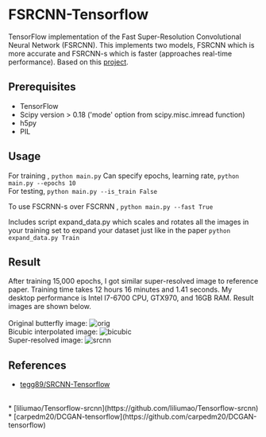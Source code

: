 # FSRCNN-Tensorflow
TensorFlow implementation of the Fast Super-Resolution Convolutional Neural Network (FSRCNN). This implements two models, FSRCNN which is more accurate and FSRCNN-s which is faster (approaches real-time performance). Based on this [project](http://mmlab.ie.cuhk.edu.hk/projects/FSRCNN.html).

## Prerequisites
 * TensorFlow
 * Scipy version > 0.18 ('mode' option from scipy.misc.imread function)
 * h5py
 * PIL

## Usage
For training , `python main.py`
Can specify epochs, learning rate,  `python main.py --epochs 10`
<br>
For testing, `python main.py --is_train False`

To use FSCRNN-s over FSCRNN , `python main.py --fast True`

Includes script expand_data.py which scales and rotates all the images in your training set to expand your dataset just like in the paper
`python expand_data.py Train`

## Result
After training 15,000 epochs, I got similar super-resolved image to reference paper. Training time takes 12 hours 16 minutes and 1.41 seconds. My desktop performance is Intel I7-6700 CPU, GTX970, and 16GB RAM. Result images are shown below.<br><br>
Original butterfly image:
![orig](https://github.com/tegg89/SRCNN-Tensorflow/blob/master/result/orig.png)<br>
Bicubic interpolated image:
![bicubic](https://github.com/tegg89/SRCNN-Tensorflow/blob/master/result/bicubic.png)<br>
Super-resolved image:
![srcnn](https://github.com/tegg89/SRCNN-Tensorflow/blob/master/result/srcnn.png)

## References
* [tegg89/SRCNN-Tensorflow](https://github.com/tegg89/SRCNN-Tensorflow)
<br>
* [liliumao/Tensorflow-srcnn](https://github.com/liliumao/Tensorflow-srcnn) 
<br>
* [carpedm20/DCGAN-tensorflow](https://github.com/carpedm20/DCGAN-tensorflow) 
